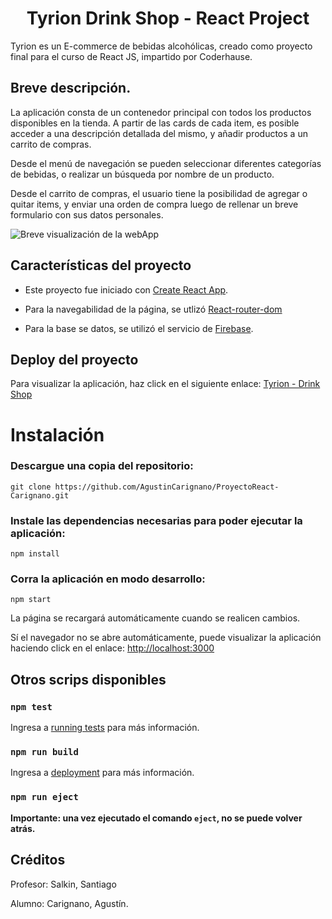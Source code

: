 <h1 align="center"> Tyrion Drink Shop - React Project </h1>

Tyrion es un E-commerce de bebidas alcohólicas, creado como proyecto final para el curso de React JS, impartido por Coderhause.

## Breve descripción.

La aplicación consta de un contenedor principal con todos los productos disponibles en la tienda. A partir de las cards de cada item, es posible acceder a una descripción detallada del mismo, y añadir productos a un carrito de compras.

Desde el menú de navegación se pueden seleccionar diferentes categorías de bebidas, o realizar un búsqueda por nombre de un producto.

Desde el carrito de compras, el usuario tiene la posibilidad de agregar o quitar items, y enviar una orden de compra luego de rellenar un breve formulario con sus datos personales.

![Breve visualización de la webApp](https://i.imgur.com/AGacAq7.gif)

## Características del proyecto

- Este proyecto fue iniciado con [Create React App](https://github.com/facebook/create-react-app).

- Para la navegabilidad de la página, se utlizó [React-router-dom](https://reactrouter.com/en/main)

- Para la base se datos, se utilizó el servicio de [Firebase](https://firebase.google.com/).

## Deploy del proyecto

Para visualizar la aplicación, haz click en el siguiente enlace: [Tyrion - Drink Shop](https://proyecto-react-carignano.vercel.app/)

# Instalación

### Descargue una copia del repositorio:

    git clone https://github.com/AgustinCarignano/ProyectoReact-Carignano.git

### Instale las dependencias necesarias para poder ejecutar la aplicación:

    npm install

### Corra la aplicación en modo desarrollo:

    npm start

La página se recargará automáticamente cuando se realicen cambios.

Sí el navegador no se abre automáticamente, puede visualizar la aplicación haciendo click en el enlace: [http://localhost:3000](http://localhost:3000)

## Otros scrips disponibles

### `npm test`

Ingresa a [running tests](https://facebook.github.io/create-react-app/docs/running-tests) para más información.

### `npm run build`

Ingresa a [deployment](https://facebook.github.io/create-react-app/docs/deployment) para más información.

### `npm run eject`

**Importante: una vez ejecutado el comando `eject`, no se puede volver atrás.**

## Créditos

Profesor: Salkin, Santiago

Alumno: Carignano, Agustín.

